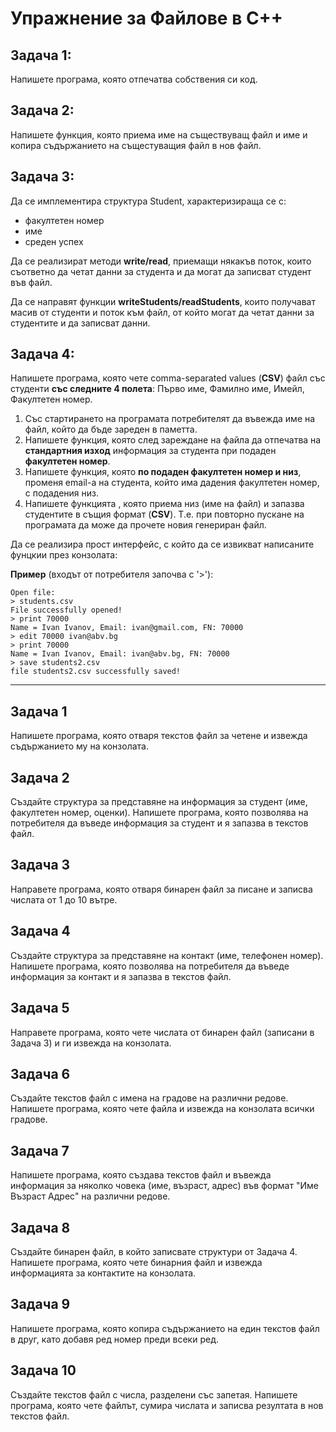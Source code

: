 # Упражнение за Файлове в C++


## Задача 1: 
Напишете програма, която отпечатва собствения си код.

## Задача 2:
Напишете функция, която приема име на съществуващ файл и име и копира съдържанието на същестуващия файл в нов файл.

## Задача 3: 
Да се имплементира структура Student, характеризираща се с:
- факултетен номер
- име
- среден успех

Да се реализират методи **write/read**, приемащи някакъв поток, които съответно да четат данни за студента и да могат да записват студент във файл.

Да се направят функции **writeStudents/readStudents**, които получават масив от студенти и поток към файл, от който могат да четат данни за студентите и да записват данни. 


## Задача 4: 
Напишете програма,  която чете comma-separated values (**CSV**) файл със студенти **със следните 4 полета**: Първо име, Фамилно име, Имейл, Факултетен номер.
1.  Със стартирането на програмата потребителят да въвежда име на файл, който да бъде зареден в паметта.
2.  Напишете функция, която след зареждане на файла да отпечатва на **стандартния изход** информация за студента при подаден **факултетен номер**.
3.  Напишете функция, която **по подаден факултетен номер и низ**, променя email-a на студента, който има дадения факултетен номер, с подадения низ.
4.  Напишете функцията , която приема низ (име на файл) и запазва студентите в същия формат (**CSV**). Т.е. при повторно пускане на програмата да може да прочете новия генериран файл.

Да се реализира прост интерфейс, с който да се извикват написаните фунцкии през конзолата:

**Пример** (входът от потребителя започва с '>'):

 ```
Open file: 
> students.csv
File successfully opened!
> print 70000
Name = Ivan Ivanov, Email: ivan@gmail.com, FN: 70000
> edit 70000 ivan@abv.bg
> print 70000
Name = Ivan Ivanov, Email: ivan@abv.bg, FN: 70000
> save students2.csv
file students2.csv successfully saved!
```

---

## Задача 1

Напишете програма, която отваря текстов файл за четене и извежда съдържанието му на конзолата.

## Задача 2

Създайте структура за представяне на информация за студент (име, факултетен номер, оценки). Напишете програма, която позволява на потребителя да въведе информация за студент и я запазва в текстов файл.

## Задача 3

Направете програма, която отваря бинарен файл за писане и записва числата от 1 до 10 вътре.

## Задача 4

Създайте структура за представяне на контакт (име, телефонен номер). Напишете програма, която позволява на потребителя да въведе информация за контакт и я запазва в текстов файл.

## Задача 5

Направете програма, която чете числата от бинарен файл (записани в Задача 3) и ги извежда на конзолата.

## Задача 6

Създайте текстов файл с имена на градове на различни редове. Напишете програма, която чете файла и извежда на конзолата всички градове.

## Задача 7

Напишете програма, която създава текстов файл и въвежда информация за няколко човека (име, възраст, адрес) във формат "Име Възраст Адрес" на различни редове.

## Задача 8

Създайте бинарен файл, в който записвате структури от Задача 4. Напишете програма, която чете бинарния файл и извежда информацията за контактите на конзолата.

## Задача 9

Напишете програма, която копира съдържанието на един текстов файл в друг, като добавя ред номер преди всеки ред.

## Задача 10

Създайте текстов файл с числа, разделени със запетая. Напишете програма, която чете файлът, сумира числата и записва резултата в нов текстов файл.
